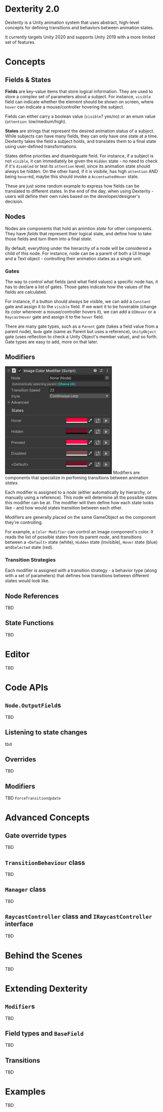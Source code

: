 # Dexterity 2.0

Dexterity is a Unity animation system that uses abstract, high-level concepts for defining transitions and behaviors between animation states.

It currently targets Unity 2020 and supports Unity 2019 with a more limited set of features.

# Concepts
## Fields & States
**Fields** are key-value items that store logical information. They are used to store a complex set of parameters about a subject. For instance, `visible` field can indicate whether the element should be shown on screen, where `hover` can indicate a mouse/controller hovering the subject.

Fields can either carry a boolean value (`visible`? yes/no) or an enum value (`attention`: low/medium/high).

**States** are strings that represent the desired animation status of a subject. While subjects can have many fields, they can only have one state at a time. Dexterity takes the field a subject holds, and translates them to a final state using user-defined transformations. 

States define priorities and disambiguate field. For instance, if a subject is not `visible`, it can immediately be given the `Hidden` state - no need to check if it's `disabled` or test its `attention` level, since its animation state should always be hidden. On the other hand, if it is visibile, has high `attention` AND being `hover`ed, maybe this should invoke a `AccentuatedHover` state.

These are just some random example to express how fields can be translated to different states. In the end of the day, when using Dexterity - users will define their own rules based on the developer/designer's decision.

## Nodes
Nodes are components that hold an animtion *state* for other components.
They have *fields* that represent their logical state, and define how to take those fields and turn them into a final *state*.

By default, everything under the hierarchy of a node will be considered a child of this node. For instance, node can be a parent of both a UI Image and a Text object - controlling their animation states as a single unit.

### Gates
The way to control what fields (and what field values) a specific node has, it has to declare a list of gates. Those gates indicate how the values of the fields are calculated.

For instance, if a button should always be visible, we can add a `Constant` gate and assign it to the `visible` field. If we want it to be hoverable (change its color whenever a mouse/controller hovers it), we can add a `UIHover` or a `RaycastHover` gate and assign it to the `hover` field. 

There are many gate types, such as a `Parent` gate (takes a field value from a parent node), `Node` gate (same as Parent but uses a reference), `UnityObject` gate (uses reflection to check a Unity Object's member value), and so forth. 
Gate types are easy to add, more on that later.

## Modifiers
![Color Modifier](./Documentation~/ColorModifier.png)
Modifiers are components that specialize in perfoming transitions between animation *states*. 

Each modifier is assigned to a *node* (either automatically by hierarchy, or manually using a reference). This node will determine all the possible states this modifier can be at. The modifier will then define how each state looks like - and how would states transition between each other.

Modifiers are generally placed on the same GameObject as the component they're controlling.

For example, a `Color Modifier` can control an Image component's color. It reads the list of possible states from its parent *node*, and transitions between a `<Default>` state (white), `Hidden` state (invisible), `Hover` state (blue) and`Selected` state (red). 

### Transition Strategies
Each modifier is assigned with a transition strategy - a behavior type (along with a set of parameters) that defines how transitions between different states would look like.  

## Node References
TBD
## State Functions
TBD
# Editor

TBD

# Code APIs
## `Node.OutputField`s
TBD
## Listening to state changes
tbd
## Overrides
TBD
## Modifiers
TBD `ForceTransitionUpdate`

# Advanced Concepts
## Gate override types
TBD
## `TransitionBehaviour` class
TBD
## `Manager` class
TBD
## `RaycastController` class and `IRaycastController` interface
TBD

# Behind the Scenes
TBD

# Extending Dexterity
## `Modifier`s
TBD
## Field types and `BaseField`
TBD
## Transitions
TBD

# Examples
TBD
